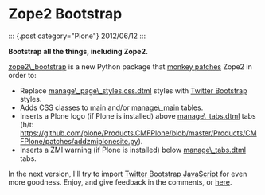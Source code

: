# Zope2 Bootstrap

::: {.post category="Plone"}
2012/06/12
:::

**Bootstrap all the things, including Zope2.**

[zope2\\\_bootstrap]() is a new Python package that [monkey
patches](http://pypi.python.org/pypi/collective.monkeypatcher) Zope2 in
order to:

-   Replace [manage\\\_page\\\_styles.css.dtml]() styles with [Twitter
    Bootstrap](http://twitter.github.com/bootstrap/base-css.html)
    styles.
-   Adds CSS classes to
    [main](http://zope3.pov.lt/trac/browser/Zope/trunk/src/OFS/dtml/main.dtml)
    and/or [manage\\\_main]() tables.
-   Inserts a Plone logo (if Plone is installed) above
    [manage\\\_tabs.dtml]() tabs (h/t:
    <https://github.com/plone/Products.CMFPlone/blob/master/Products/CMFPlone/patches/addzmiplonesite.py>).
-   Inserts a ZMI warning (if Plone is installed) below
    [manage\\\_tabs.dtml]() tabs.

In the next version, I\'ll try to import [Twitter Bootstrap
JavaScript](http://twitter.github.com/bootstrap/javascript.html) for
even more goodness. Enjoy, and give feedback in the comments, or
[here](https://github.com/aclark4life/zope2_bootstrap/issues).
